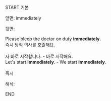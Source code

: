 START
기본

앞면:
immediately


뒷면:
<div>Please bleep the doctor on duty <strong>immediately</strong>. </div><div><div>즉시 당직 의사를 호출해요.</div></div><div><br></div><div><div><div><span>자 바로 시작합니다. - 바로 시작해요.</span></div></div><div><div><span>Let's start <strong>immediately</strong>. - We start <strong>immediately</strong>.</span></div></div></div><div><br></div><div>즉시</div>


해석:
<!--ID: 1746614454100-->
END